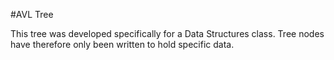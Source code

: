 #AVL Tree

This tree was developed specifically for a Data Structures class. Tree nodes have therefore only been written to hold specific data.
